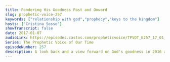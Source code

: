 ```yaml
---
title: Pondering His Goodness Past and Onward
slug: prophetic-voice-257
keywords: ["relationship with god","prophecy","keys to the kingdom"]
hosts: ["Cristina Sosso"]
showTranscript: false
date: 2017-01-07
audioLink: https://episodes.castos.com/propheticvoice/TPVOT_E257_17_01_07-08_Pondering_His_Goodness_Past_and_Onward.mp3
Series: The Prophetic Voice of Our Time
episodeNumber: 257
description: A look back and a view forward on God's goodness in 2016 and 2017.
---
```

